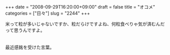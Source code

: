 +++
date = "2008-09-29T16:20:00+09:00"
draft = false
title = "オコメ"
categories = ["日々"]
slug = "2244"
+++

米って粒が多いじゃないですか、粒だらけですよね、何粒食べりゃ気が済むんだって思うんですよ。<br><br><br>最近感銘を受けた言葉。<br>

